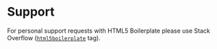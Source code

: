 # Support

For personal support requests with HTML5 Boilerplate please use Stack Overflow
([`html5boilerplate`](https://stackoverflow.com/questions/tagged/html5boilerplate)
tag).
